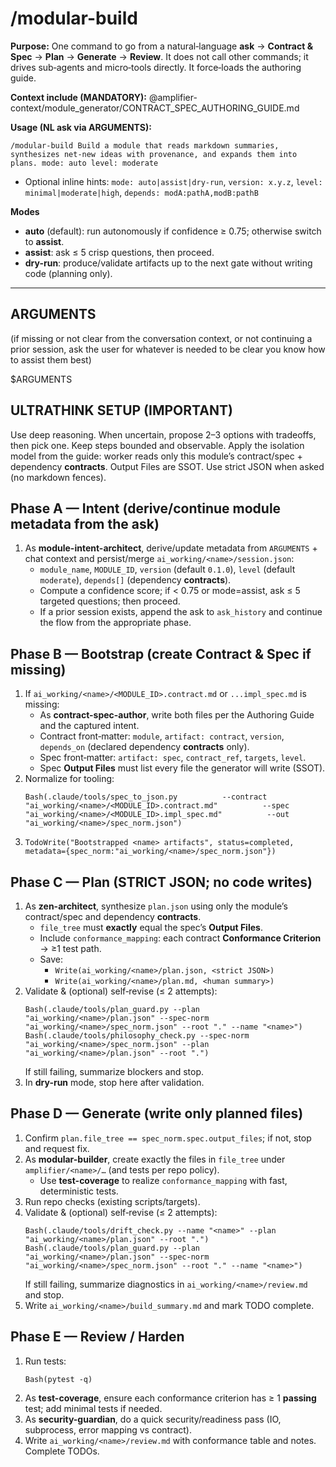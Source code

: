 # /modular-build

**Purpose:** One command to go from a natural‑language **ask** → **Contract & Spec** → **Plan** → **Generate** → **Review**.
It does not call other commands; it drives sub‑agents and micro‑tools directly. It force‑loads the authoring guide.

**Context include (MANDATORY):**
@amplifier-context/module_generator/CONTRACT_SPEC_AUTHORING_GUIDE.md

**Usage (NL ask via ARGUMENTS):**

```
/modular-build Build a module that reads markdown summaries, synthesizes net-new ideas with provenance, and expands them into plans. mode: auto level: moderate
```

- Optional inline hints: `mode: auto|assist|dry-run`, `version: x.y.z`, `level: minimal|moderate|high`, `depends: modA:pathA,modB:pathB`

**Modes**

- **auto** (default): run autonomously if confidence ≥ 0.75; otherwise switch to **assist**.
- **assist**: ask ≤ 5 crisp questions, then proceed.
- **dry-run**: produce/validate artifacts up to the next gate without writing code (planning only).

---

## ARGUMENTS

(if missing or not clear from the conversation context, or not continuing a prior session, ask the user for whatever is needed to be clear you know how to assist them best)

<ARGUMENTS>
$ARGUMENTS
</ARGUMENTS>

## ULTRATHINK SETUP (IMPORTANT)

Use deep reasoning. When uncertain, propose 2–3 options with tradeoffs, then pick one. Keep steps bounded and observable.
Apply the isolation model from the guide: worker reads only this module’s contract/spec + dependency **contracts**. Output Files are SSOT.
Use strict JSON when asked (no markdown fences).

## Phase A — Intent (derive/continue module metadata from the ask)

1. As **module-intent-architect**, derive/update metadata from `ARGUMENTS` + chat context and persist/merge `ai_working/<name>/session.json`:
   - `module_name`, `MODULE_ID`, `version` (default `0.1.0`), `level` (default `moderate`), `depends[]` (dependency **contracts**).
   - Compute a confidence score; if < 0.75 or mode=assist, ask ≤ 5 targeted questions; then proceed.
   - If a prior session exists, append the ask to `ask_history` and continue the flow from the appropriate phase.

## Phase B — Bootstrap (create Contract & Spec if missing)

1. If `ai_working/<name>/<MODULE_ID>.contract.md` or `...impl_spec.md` is missing:
   - As **contract-spec-author**, write both files per the Authoring Guide and the captured intent.
   - Contract front‑matter: `module`, `artifact: contract`, `version`, `depends_on` (declared dependency **contracts** only).
   - Spec front‑matter: `artifact: spec`, `contract_ref`, `targets`, `level`.
   - Spec **Output Files** must list every file the generator will write (SSOT).
2. Normalize for tooling:
   ```
   Bash(.claude/tools/spec_to_json.py          --contract "ai_working/<name>/<MODULE_ID>.contract.md"          --spec     "ai_working/<name>/<MODULE_ID>.impl_spec.md"          --out      "ai_working/<name>/spec_norm.json")
   ```
3. `TodoWrite("Bootstrapped <name> artifacts", status=completed, metadata={spec_norm:"ai_working/<name>/spec_norm.json"})`

## Phase C — Plan (STRICT JSON; no code writes)

1. As **zen-architect**, synthesize `plan.json` using only the module’s contract/spec and dependency **contracts**.
   - `file_tree` must **exactly** equal the spec’s **Output Files**.
   - Include `conformance_mapping`: each contract **Conformance Criterion** → ≥1 test path.
   - Save:
     - `Write(ai_working/<name>/plan.json, <strict JSON>)`
     - `Write(ai_working/<name>/plan.md, <human summary>)`
2. Validate & (optional) self‑revise (≤ 2 attempts):
   ```
   Bash(.claude/tools/plan_guard.py --plan "ai_working/<name>/plan.json" --spec-norm "ai_working/<name>/spec_norm.json" --root "." --name "<name>")
   Bash(.claude/tools/philosophy_check.py --spec-norm "ai_working/<name>/spec_norm.json" --plan "ai_working/<name>/plan.json" --root ".")
   ```
   If still failing, summarize blockers and stop.
3. In **dry-run** mode, stop here after validation.

## Phase D — Generate (write only planned files)

1. Confirm `plan.file_tree == spec_norm.spec.output_files`; if not, stop and request fix.
2. As **modular-builder**, create exactly the files in `file_tree` under `amplifier/<name>/…` (and tests per repo policy).
   - Use **test-coverage** to realize `conformance_mapping` with fast, deterministic tests.
3. Run repo checks (existing scripts/targets).
4. Validate & (optional) self‑revise (≤ 2 attempts):
   ```
   Bash(.claude/tools/drift_check.py --name "<name>" --plan "ai_working/<name>/plan.json" --root ".")
   Bash(.claude/tools/plan_guard.py --plan "ai_working/<name>/plan.json" --spec-norm "ai_working/<name>/spec_norm.json" --root "." --name "<name>")
   ```
   If still failing, summarize diagnostics in `ai_working/<name>/review.md` and stop.
5. Write `ai_working/<name>/build_summary.md` and mark TODO complete.

## Phase E — Review / Harden

1. Run tests:
   ```
   Bash(pytest -q)
   ```
2. As **test-coverage**, ensure each conformance criterion has ≥ 1 **passing** test; add minimal tests if needed.
3. As **security-guardian**, do a quick security/readiness pass (IO, subprocess, error mapping vs contract).
4. Write `ai_working/<name>/review.md` with conformance table and notes. Complete TODOs.

